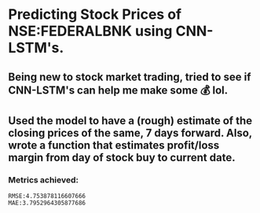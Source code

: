 # Predicting Stock Prices of NSE:FEDERALBNK using CNN-LSTM's.

<h2> Being new to stock market trading, tried to see if CNN-LSTM's can help me make some &#128176; lol.  </h2>
<h2> Used the model to have a (rough) estimate of the closing prices of the same, 7 days forward. Also, wrote a function that estimates profit/loss margin from day of stock buy to current date. </h2>


<h3>Metrics achieved: </h3>

```
RMSE:4.753878116607666
MAE:3.7952964305877686

```
